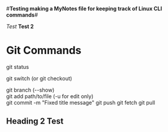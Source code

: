 #**Testing making a MyNotes file for keeping track of Linux CLI commands**#

*Test*
**Test 2**

# Git Commands

git status

git switch (or git checkout)


git branch (--show)  
git add path/to/file (-u for edit only)  
git commit -m "Fixed title message"
git push
git fetch
git pull

## Heading 2 Test
